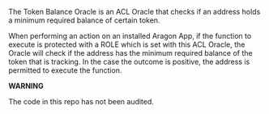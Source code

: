 The Token Balance Oracle is an ACL Oracle that checks if an address holds a minimum required balance of certain token.

When performing an action on an installed Aragon App, if the function to execute is protected with a ROLE which is set with this ACL Oracle, the Oracle will check if the address has the minimum required balance of the token that is tracking. In the case the outcome is positive, the address is permitted to execute the function.

**WARNING**

The code in this repo has not been audited.

